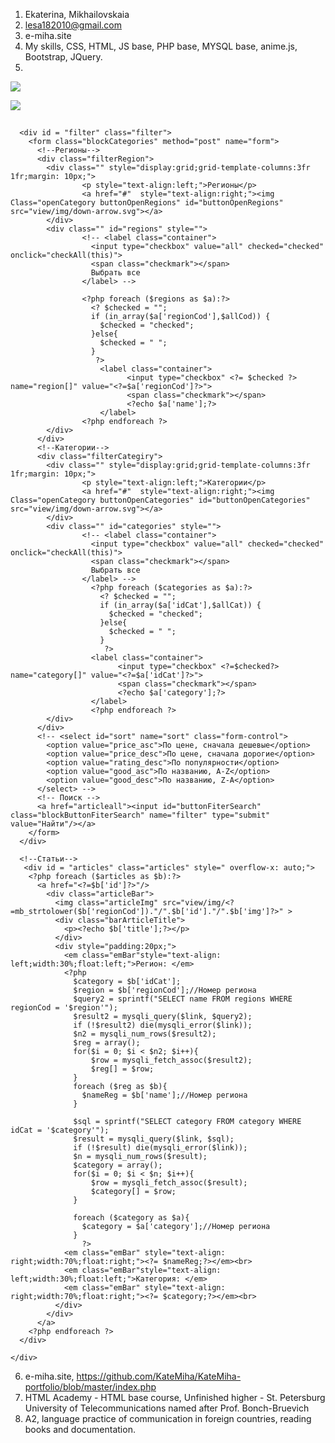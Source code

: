 1. Ekaterina, Mikhailovskaia
2. lesa182010@gmail.com
3. e-miha.site
4. My skills, CSS, HTML, JS base, PHP base, MYSQL base, anime.js, Bootstrap, JQuery.
5. <div class="menu">
  <a href="map" class="menu-btn"><img id = "articleAll" class = "menuButton" src="view/img/open-menu.png"></a>
  <nav class="menu-list">
    <div id="bar">
      <div class="headerBar">
        <div>
          <a href="#"><img id="buttonFilter" class="buttonFilter" src="view/img/filter.png"></a>
        </div>
        <div class="regionName">
          <div id="regionName" class=""><h1><?php echo $name;?></h1></div>
        </div>
      </div>

      <div id = "filter" class="filter">
        <form class="blockCategories" method="post" name="form">
          <!--Регионы-->
          <div class="filterRegion">
            <div class="" style="display:grid;grid-template-columns:3fr 1fr;margin: 10px;">
                    <p style="text-align:left;">Регионы</p>
                    <a href="#"  style="text-align:right;"><img Class="openCategory buttonOpenRegions" id="buttonOpenRegions" src="view/img/down-arrow.svg"></a>
            </div>
            <div class="" id="regions" style="">
                    <!-- <label class="container">
                      <input type="checkbox" value="all" checked="checked" onclick="checkAll(this)">
                      <span class="checkmark"></span>
                      Выбрать все
                    </label> -->

                    <?php foreach ($regions as $a):?>
                      <? $checked = "";
                      if (in_array($a['regionCod'],$allCod)) {
                        $checked = "checked";
                      }else{
                        $checked = " ";
                      }
                       ?>
                        <label class="container">
                              <input type="checkbox" <?= $checked ?>  name="region[]" value="<?=$a['regionCod']?>">
                              <span class="checkmark"></span>
                              <?echo $a['name'];?>
                        </label>
                    <?php endforeach ?>
            </div>
          </div>
          <!--Категории-->
          <div class="filterCategiry">
            <div class="" style="display:grid;grid-template-columns:3fr 1fr;margin: 10px;">
                    <p style="text-align:left;">Категории</p>
                    <a href="#"  style="text-align:right;"><img Class="openCategory buttonOpenCategories" id="buttonOpenCategories" src="view/img/down-arrow.svg"></a>
            </div>
            <div class="" id="categories" style="">
                    <!-- <label class="container">
                      <input type="checkbox" value="all" checked="checked" onclick="checkAll(this)">
                      <span class="checkmark"></span>
                      Выбрать все
                    </label> -->
                      <?php foreach ($categories as $a):?>
                        <? $checked = "";
                        if (in_array($a['idCat'],$allCat)) {
                          $checked = "checked";
                        }else{
                          $checked = " ";
                        }
                         ?>
                      <label class="container">
                            <input type="checkbox" <?=$checked?> name="category[]" value="<?=$a['idCat']?>">
                            <span class="checkmark"></span>
                            <?echo $a['category'];?>
                      </label>
                      <?php endforeach ?>
            </div>
          </div>
          <!-- <select id="sort" name="sort" class="form-control">
            <option value="price_asc">По цене, сначала дешевые</option>
            <option value="price_desc">По цене, сначала дорогие</option>
            <option value="rating_desc">По популярности</option>
            <option value="good_asc">По названию, A-Z</option>
            <option value="good_desc">По названию, Z-A</option>
          </select> -->
          <!-- Поиск -->
          <a href="articleall"><input id="buttonFiterSearch" class="blockButtonFiterSearch" name="filter" type="submit" value="Найти"/></a>
        </form>
      </div>

      <!--Статьи-->
       <div id = "articles" class="articles" style=" overflow-x: auto;">
        <?php foreach ($articles as $b):?>
          <a href="<?=$b['id']?>"/>
            <div class="articleBar">
              <img class="articleImg" src="view/img/<?=mb_strtolower($b['regionCod'])."/".$b['id']."/".$b['img']?>" >
              <div class="barArticleTitle">
                <p><?echo $b['title'];?></p>
              </div>
              <div style="padding:20px;">
                <em class="emBar"style="text-align: left;width:30%;float:left;">Регион: </em>
                <?php
                  $category = $b['idCat'];
                  $region = $b['regionCod'];//Номер региона
                  $query2 = sprintf("SELECT name FROM regions WHERE regionCod = '$region'");
                  $result2 = mysqli_query($link, $query2);
                  if (!$result2) die(mysqli_error($link));
                  $n2 = mysqli_num_rows($result2);
                  $reg = array();
                  for($i = 0; $i < $n2; $i++){
                      $row = mysqli_fetch_assoc($result2);
                      $reg[] = $row;
                  }
                  foreach ($reg as $b){
                    $nameReg = $b['name'];//Номер региона
                  }

                  $sql = sprintf("SELECT category FROM category WHERE idCat = '$category'");
                  $result = mysqli_query($link, $sql);
                  if (!$result) die(mysqli_error($link));
                  $n = mysqli_num_rows($result);
                  $category = array();
                  for($i = 0; $i < $n; $i++){
                      $row = mysqli_fetch_assoc($result);
                      $category[] = $row;
                  }

                  foreach ($category as $a){
                    $category = $a['category'];//Номер региона
                  }
                    ?>
                <em class="emBar" style="text-align: right;width:70%;float:right;"><?= $nameReg;?></em><br>
                <em class="emBar"style="text-align: left;width:30%;float:left;">Категория: </em>
                <em class="emBar" style="text-align: right;width:70%;float:right;"><?= $category;?></em><br>
              </div>
            </div>
          </a>
        <?php endforeach ?>
      </div>

    </div>

  </nav>
</div>
<!--articleall-->
<script type="text/javascript">
$('.menu-btn').on('click', function(e) {
  e.preventDefault();
  $('.menu').toggleClass('menu_active');
  $('.menu-btn').toggleClass('menu-btnON');
    if ($(".menuButton").attr("src") == "view/img/open-menu.png"){
        $('.menuButton').attr('src','view/img/back.png');
    }else{
        $('.menuButton').attr('src','view/img/open-menu.png');
    }

});

</script>

6. e-miha.site, https://github.com/KateMiha/KateMiha-portfolio/blob/master/index.php
7. HTML Academy - HTML base course, Unfinished higher - St. Petersburg University of Telecommunications named after
 Prof. Bonch-Bruevich
8. A2, language practice of communication in foreign countries, reading books and documentation.
